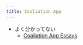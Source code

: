 ```yaml
---
title: Coaliation App
---
```


* よく分かってない
  * [Coaliation App Essays](Coaliation%20App%20Essays.md)
